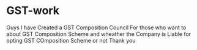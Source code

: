 # GST-work
Guys I have Created a GST Composition Council For those who want to about GST Composition Scheme and wheather the Company is Liable for opting GST COmposition Scheme or not
Thank you 
